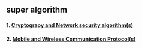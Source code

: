 ## super algorithm 

#### 1. [Cryptograpy and Network security algorithm(s)](https://github.com/ajay-deshmukh/super-algo/blob/master/Crypto-security.md)
#### 2. [Mobile and Wireless Communication Protocol(s)](https://github.com/ajay-deshmukh/super-algo/blob/master/Networksimulator-NS2.md)